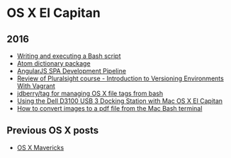 OS X El Capitan
===============

2016
----
* [Writing and executing a Bash script](blog/2016/04/bash-writing-and-executing-a-script.md)
* [Atom dictionary package](blog/2016/04/atom-dictionary-package.md)
* [AngularJS SPA Development Pipeline](blog/2016/04/spa-development-pipeline.md)
* [Review of Pluralsight course - Introduction to Versioning Environments With Vagrant](pluralsight-introduction-to-versioning-environments-with-vagrant)
* [jdberry/tag for managing OS X file tags from bash](blog/2016/04/jdberry-tag-for-managing-os-x-file-tags-from-bash.md)
* [Using the Dell D3100 USB 3 Docking Station with Mac OS X El Capitan](blog/2016/04/dell-d3100-usb3-docking-station-mac-osx-el-capitan.md)
* [How to convert images to a pdf file from the Mac Bash terminal](blog/2016/02/osx-bash-convert-image-to-pdf.md)

Previous OS X posts
-------------------
* [OS X Mavericks](/blog/categories/osx-10-09.md)
